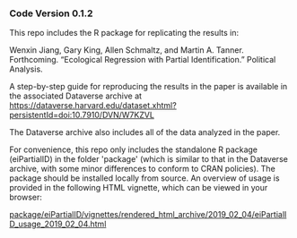 ### Code Version 0.1.2

This repo includes the R package for replicating the results in:

Wenxin Jiang, Gary King, Allen Schmaltz, and Martin A. Tanner. Forthcoming. “Ecological Regression with Partial Identification.” Political Analysis.

A step-by-step guide for reproducing the results in the paper is available in the associated Dataverse archive at https://dataverse.harvard.edu/dataset.xhtml?persistentId=doi:10.7910/DVN/W7KZVL

The Dataverse archive also includes all of the data analyzed in the paper.

For convenience, this repo only includes the standalone R package (eiPartialID) in the folder 'package' (which is similar to that in the Dataverse archive, with some minor differences to conform to CRAN policies). The package should be installed locally from source. An overview of usage is provided in the following HTML vignette, which can be viewed in your browser:

[package/eiPartialID/vignettes/rendered_html_archive/2019_02_04/eiPartialID_usage_2019_02_04.html](package/eiPartialID/vignettes/rendered_html_archive/2019_02_04/eiPartialID_usage_2019_02_04.html)
